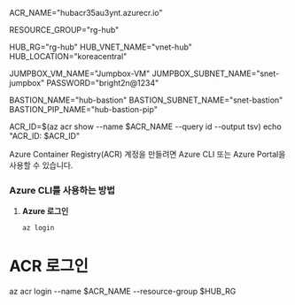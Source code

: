 
ACR_NAME="hubacr35au3ynt.azurecr.io"

RESOURCE_GROUP="rg-hub"

HUB_RG="rg-hub"
HUB_VNET_NAME="vnet-hub"
HUB_LOCATION="koreacentral"

JUMPBOX_VM_NAME="Jumpbox-VM"
JUMPBOX_SUBNET_NAME="snet-jumpbox"
PASSWORD="bright2n@1234"

BASTION_NAME="hub-bastion"
BASTION_SUBNET_NAME="snet-bastion"
BASTION_PIP_NAME="hub-bastion-pip"


ACR_ID=$(az acr show --name $ACR_NAME --query id --output tsv)
echo "ACR_ID: $ACR_ID"



Azure Container Registry(ACR) 계정을 만들려면 Azure CLI 또는 Azure Portal을 사용할 수 있습니다.  

### **Azure CLI를 사용하는 방법**  
1. **Azure 로그인**  
   ```sh
   az login
   ```


# ACR 로그인
az acr login --name $ACR_NAME --resource-group $HUB_RG







